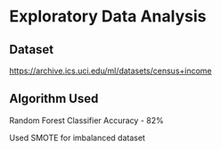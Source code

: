 # Exploratory Data Analysis

## Dataset

https://archive.ics.uci.edu/ml/datasets/census+income

## Algorithm Used

Random Forest Classifier 
Accuracy - 82%

Used SMOTE for imbalanced dataset
